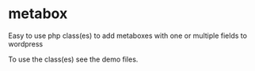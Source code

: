 metabox
=======

Easy to use php class(es) to add metaboxes with one or multiple fields to wordpress

To use the class(es) see the demo files.

